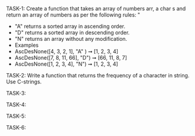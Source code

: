 TASK-1:
Create a function that takes an array of numbers arr, a char s and return an array of
numbers as per the following rules: "
- "A" returns a sorted array in ascending order.
-  "D" returns a sorted array in descending order.
- "N" returns an array without any modification.
- Examples
- AscDesNone([4, 3, 2, 1], "A" ) ➞ [1, 2, 3, 4]
- AscDesNone([7, 8, 11, 66], "D") ➞ [66, 11, 8, 7]
- AscDesNone([1, 2, 3, 4], "N") ➞ [1, 2, 3, 4]

TASK-2:
Write a function that returns the frequency of a character in string. Use C-strings.

TASK-3:


TASK-4:


TASK-5:


TASK-6:
